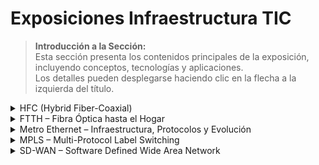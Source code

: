 # Exposiciones Infraestructura TIC
> **Introducción a la Sección:**  
> Esta sección presenta los contenidos principales de la exposición, incluyendo conceptos, tecnologías y aplicaciones.  
> Los detalles pueden desplegarse haciendo clic en la flecha a la izquierda del título.

<details>
  <summary> HFC (Hybrid Fiber-Coaxial)</summary>


## 1era Exposición: HFC

### Introducción

- **HFC (Hybrid Fiber-Coaxial)**: Red de acceso utilizada por operadores de cable que combina fibra óptica y cable coaxial.  
- Inicialmente, las redes de televisión por cable utilizaban **coaxial**. Con la llegada de la **fibra óptica**, la arquitectura HFC mejoró notablemente.  
- La **fibra óptica** transporta señales digitales, permitiendo ofrecer servicios de **internet, televisión digital y telefonía IP**.

### Aplicaciones

- Televisión por cable  
- Internet  
- Telefonía  
- Servicios empresariales  

### Acceso al medio

- Evita colisiones usando **scheduler en Capa 2**.  
- Soporta **QoS real** mediante service flows con prioridad para voz y datos.  

---

## Fundamentos técnicos

- HFC es un **sistema híbrido** que llega hasta un **nodo óptico**, el cual convierte señales ópticas a radiofrecuencia y viceversa.  
- La **Capa 2 (Enlace de datos)** regula las reglas para transmitir y recibir datos, controlando errores y acceso al medio.  
- El tráfico tiene **subidas y bajadas**, como una carretera bidireccional:  
  - **Downstream**: Broadcast hacia los clientes, cada módem filtra la señal correspondiente.  
  - **Upstream**: Cada cliente envía información al nodo óptico.  

### Tipos de señales en HFC

- Óptica digital  
- Red eléctrica (analógica)  
- RF digital (modulación digital en radiofrecuencia)  

### Tramas DOCSIS

- Controlan la **comunicación** en la red, regulando acceso, prioridad y estructura de datos.  

---

## Arquitectura de la red HFC

- Combina **fibra óptica** (transporte de datos) y **cables coaxiales** (distribución final).  
- Permite que los usuarios puedan **enviar y recibir información** de forma eficiente.  
- Controla **errores** y el acceso al medio en Capa 2.  

### Componentes principales

1. **Headend**: Genera y encapsula los datos.  
2. **Fibra óptica de transporte**: Lleva la información desde el headend hasta el nodo óptico.  
3. **Nodo óptico**: Convierte señales ópticas en eléctricas y viceversa.  
4. **Red coaxial de distribución**: Transporta las tramas DOCSIS entre el nodo y los usuarios.  
5. **Equipos del cliente (CPE)**: Modems y terminales que reciben y envían información.  

---

## Interconexión y estándar DOCSIS

- Garantiza que las **tramas se transmitan de forma ordenada, sin colisiones** y con QoS.  
- Estructura las tramas **Ethernet**.  
- Controla el acceso al medio (**MAC**) y asigna ancho de banda en la red coaxial compartida.  

---

## Funcionamiento y transmisión de señales

- La combinación **fibra óptica + coaxial** permite alta velocidad, gran cobertura y aprovechamiento de la infraestructura existente.  
- La **Capa 2** regula:  
  - Acceso al medio  
  - Direccionamiento  
  - Corrección de errores  
- Garantiza la **integridad de la transmisión**.  

### Core network

- Dirige el tráfico al **datacenter** y a los **nodos remotos** para el acceso a los usuarios.  

### Canales de transmisión

- **Upstream (subida)**: Cada cliente envía datos en intervalos de tiempo controlados para evitar colisiones.  
  - Desafíos: mayor ruido, interferencias, sincronización y ajuste de potencia.  
- **Downstream (bajada)**: Broadcast hacia todos los clientes.  
  - Incluye direccionamiento MAC y cifrado individual por usuario.  

---

## Ventajas de HFC

1. Combina fibra óptica y coaxial, ofreciendo **alta capacidad** y **conexión final sencilla**.  
2. Infraestructura **madura y probada**, usada durante décadas.  
3. Permite **aprovechar redes coaxiales existentes**, reduciendo costos de instalación.  
4. **Relación costo-beneficio favorable**.  

## Limitaciones de HFC

1. **Ancho de banda asimétrico**: altas velocidades de descarga, pero bajas de subida.  
2. **Sensibilidad al ruido** e interferencias electromagnéticas debido al coaxial.  
3. **Mantenimiento constante**: el coaxial se degrada con el tiempo.  
4. Aunque la instalación es económica, los **costos operativos pueden ser altos**.  
## Gráfico en Mermaid

## Gráfico en Mermaid

```mermaid
graph TD
    A[Headend] -->|Fibra optica| B[Nodo Optico]
    subgraph Distribucion HFC
        B -->|Downstream-Broadcast| C[CPE - Cliente 1]
        B -->|Downstream-Broadcast| D[CPE - Cliente 2]
        B -->|Downstream-Broadcast| E[CPE - Cliente 3]
        C -->|Upstream-Subida| B
        D -->|Upstream-Subida| B
        E -->|Upstream-Subida| B
    end
    subgraph Core Network
        F[Datacenter / Nodos Remotos]
    end
    A --> F

```
## Conclusión

La red **HFC (Hybrid Fiber-Coaxial)** combina lo mejor de la **fibra óptica** y el **cable coaxial**, permitiendo a los operadores ofrecer servicios de **televisión digital, internet y telefonía IP** con alta velocidad y cobertura amplia.  

Gracias a la **Capa 2 (Enlace de Datos)** y al estándar **DOCSIS**, la red garantiza **control de errores, acceso ordenado al medio y calidad de servicio (QoS)**, optimizando tanto el downstream como el upstream.  

Entre sus ventajas destacan la **madurez de la infraestructura**, la **capacidad de aprovechar redes existentes** y la **buena relación costo-beneficio**. Sin embargo, presenta limitaciones como **ancho de banda asimétrico**, **sensibilidad al ruido** y **mantenimiento constante del coaxial**.  

En definitiva, HFC representa una **solución híbrida eficiente** que equilibra **rendimiento, cobertura y costos**, siendo una tecnología confiable para los servicios de acceso a Internet y transmisión de datos actuales.

</details>

<details>
  <summary>FTTH – Fibra Óptica hasta el Hogar</summary>

## Introducción a FTTH
- **FTTH (Fiber To The Home)**: Red que lleva fibra óptica directamente hasta el hogar del usuario final.  
- Características principales:  
  - **Alta velocidad** de transmisión de datos.  
  - **Baja latencia**, ideal para aplicaciones críticas como telemedicina y videojuegos.  
  - **Alta confiabilidad**, con mínima interferencia electromagnética.  
  - **Estabilidad** superior a las redes de cobre o híbridas HFC.  

### Contexto histórico
- **Años 90:** Redes de cobre tradicionales; limitadas para tráfico de datos alto.  
- **Años 2000:** HFC (Hybrid Fiber-Coaxial) mejora la capacidad, pero sigue limitada en velocidad de subida y simetría.  
- **Desde 2010:** Adopción global de **redes ópticas pasivas (PON)**, marcando el inicio de FTTH masivo.  
- **Actualidad:** FTTH es la infraestructura base de la conectividad de alta velocidad en hogares y empresas.  

### Razón de ser
- Responde al **crecimiento exponencial de la demanda de Internet**, video bajo demanda, teletrabajo y servicios de cloud.  
- La **fibra óptica** supera las limitaciones de cobre, ofreciendo mayor confiabilidad y eficiencia energética.  

---

## Funcionamiento de una red FTTH

- La fibra óptica llega **directamente desde la central hasta el hogar**, sin equipos eléctricos intermedios, lo que se denomina **red óptica pasiva (PON)**.  
- La señal viaja mediante **pulsos de luz**, lo que permite transmitir grandes volúmenes de datos con baja pérdida.  

### Recorrido de la señal
1. **OLT (Optical Line Terminal)** – Central de la operadora:  
   - Envía la señal óptica y gestiona su distribución a todos los usuarios.  
2. **ODN (Optical Distribution Network)** – Red de distribución pasiva:  
   - Incluye fibras, splitters, conectores y empalmes que permiten dividir la señal hacia múltiples usuarios.  
3. **ONT / ONU (Optical Network Terminal / Unit)** – Usuario final:  
   - Convierte la señal óptica en eléctrica para que los dispositivos del hogar puedan usarla.  

### Flujos de datos
- **Downstream (de central a usuarios):** Señal óptica dividida por splitters, llegando a cada ONT.  
- **Upstream (de usuarios a central):** Cada ONT envía datos al OLT respetando tiempos y sincronización para evitar colisiones.
- ## Gráfico FTTH en Mermaid

```mermaid
graph TD
    A[OLT - Optical Line Terminal] -->|Fibra óptica| B[ODN - Optical Distribution Network]

    subgraph Distribución PON
        B -->|Downstream| C[ONT - Cliente 1]
        B -->|Downstream| D[ONT - Cliente 2]
        B -->|Downstream| E[ONT - Cliente 3]

        C -->|Upstream| B
        D -->|Upstream| B
        E -->|Upstream| B
    end
 ```

---

## Componentes principales

| Componente | Función |
|------------|---------|
| **OLT (Optical Line Terminal)** | Envía, controla y gestiona la señal óptica. Ubicado en la central. |
| **ODN (Optical Distribution Network)** | Red pasiva que distribuye la señal a varios usuarios mediante splitters y fibras. |
| **ONT / ONU** | Convierte señal óptica en eléctrica; proporciona conectividad en el hogar. |
| **Splitters** | Dividen la señal óptica para múltiples usuarios sin necesidad de alimentación eléctrica. |
| **Fibra óptica** | Medio de transmisión de alta capacidad, baja latencia y mínima pérdida. |

---

## Organismos internacionales y estándares

- **ITU-T:** Define estándares y recomendaciones globales de redes ópticas.  
- **IEEE:** Mejora la interoperabilidad y adopción de nuevas tecnologías PON.  
- **Estándares PON principales:**  
  - **GPON:** 2.5 Gbps downstream / 1.25 Gbps upstream  
  - **XG-PON:** 10 Gbps downstream / 2.5 Gbps upstream  
  - **XGS-PON:** 10 Gbps simétrico  
  - **25G-PON y 50G-PON:** Futuras generaciones para mayor tráfico y usuarios  

---

## Evolución tecnológica y coexistencia

- Permite coexistir con **HFC y redes legacy de cobre**, asegurando compatibilidad con infraestructura existente.  
- Soporta aplicaciones modernas:  
  - **5G y IoT**  
  - **Telemedicina y educación remota**  
  - **Smart Cities** y servicios urbanos inteligentes  

### Ventajas de la evolución PON
- Mayor capacidad y simetría en la transmisión.  
- Soporte para **nuevas aplicaciones** sin necesidad de reemplazar toda la infraestructura.  
- Escalabilidad para aumentar la cobertura y usuarios conectados.  

---

## Diseño e impacto económico de FTTH

### Factores técnicos
- **Alcance de la red:** Distancia máxima entre OLT y ONT.  
- **Split ratio:** Número de usuarios por splitter (ej. 1:32 o 1:64).  
- **Pérdidas ópticas:** Por fibra, conectores, empalmes y splitters.  

### Costos
- **CAPEX:** Inversión inicial por usuario (~600 USD por hogar).  
- **OPEX:** Costos operativos de mantenimiento y monitoreo.  
- **TCO:** Costo total durante la vida útil de la red.  

### Ejemplo económico
- Una sola fibra puede atender hasta **32 hogares**.  
- Margen mensual promedio por usuario: **~12 USD**.  
- Beneficios: **alta durabilidad** y **menor tasa de fallas** que redes coaxiales.  

---

## Tendencias futuras

- **25G-PON:** Sucesor de XGS-PON, permite transportar más tráfico a hogares y empresas.  
- **50G-PON:** Próxima generación, con mayor capacidad de downstream y upstream.  
- **FTTH seguirá siendo la base de la infraestructura digital**, soportando el crecimiento del tráfico de datos, IoT, 5G y servicios inteligentes.  

---

## Conclusión
FTTH representa la **evolución definitiva de las redes de acceso**:  

- Alta velocidad, baja latencia y confiabilidad superior.  
- Diseño pasivo que reduce costos de operación y mantenimiento.  
- Escalable y compatible con futuras tecnologías como **5G, IoT y smart cities**.  
- Económicamente rentable y sostenible a largo plazo, con beneficios tanto para operadores como usuarios.  

FTTH no solo resuelve las limitaciones de las redes antiguas, sino que se posiciona como la **infraestructura del futuro digital**, capaz de soportar la creciente demanda de tráfico de datos a nivel global.

</details>


<details>
  <summary>Metro Ethernet – Infraestructura, Protocolos y Evolución</summary>

## Objetivos
- Analizar los **fundamentos de Metro Ethernet (ME)**.  
- Entender los **servicios y protocolos utilizados** en redes metropolitanas.  
- Identificar la **evolución y futuro de Metro Ethernet** en aplicaciones urbanas y empresariales.  

---

## Fundamentos de Metro Ethernet
- **Metro Ethernet (ME):** Tecnología que permite **transportar tráfico de datos de manera eficiente en un área metropolitana (MAN)**.  
- Nació para **extender redes LAN** a nivel urbano y reemplazar tecnologías heredadas (como ATM o Frame Relay).  
- Principios básicos de la **Capa 2 (Enlace de Datos, OSI)**:  
  - **Direccionamiento físico (MAC)**  
  - **Encapsulación de tramas**  
  - **Detección y corrección de errores**  
  - **Control de flujo** (IEEE 802.3x)  
  - Garantiza **transmisión confiable** dentro del dominio de enlace sin involucrar enrutamiento.  

---

## Arquitectura y estandarización (MEF)
- **MEF (Metro Ethernet Forum):** Organismo que define estándares y acuerdos de nivel de servicio (**SLA**) para garantizar interoperabilidad.  
- **Tipos de servicios definidos por MEF:**  
  - **E-Line (P2P):** Punto a punto, ideal para conexiones dedicadas.  
  - **E-Tree (P2MP):** Punto a multipunto, útil para aplicaciones de distribución.  
  - **E-LAN (MP2MP):** Multipunto a multipunto, permite comunicación entre varias oficinas.  
- **Componentes y actores:**  
  - **Suscriptor / Cliente**  
  - **Service Provider (SP / Operador)**  
  - **Operator:** Gestiona la infraestructura  
- **Interfaces estandarizadas:**  
  - **UNI (User-Network Interface):** Frontera cliente-proveedor  
  - **ENNI (External Network-to-Network Interface):** Interconexión entre operadores  
- **Conexiones lógicas:**  
  - **EVC (Ethernet Virtual Connection):** Conexión virtual entre puntos finales  
  - **OVC (Operator Virtual Connection):** Conexión virtual entre operadores  

## Gráfico Metro Ethernet en Mermaid

```mermaid
graph TD
    subgraph Cliente
        A[Cliente / Suscriptor] -->|UNI| B[EVC - Ethernet Virtual Connection]
    end

    subgraph Proveedor
        B --> C[Service Provider / Operador]
        C -->|ENNI| D[Otro Operador]
    end

    subgraph Red
        B -.->|VLAN Interna| A
        C -.->|VLAN Externa| D
    end

    subgraph Protocolos
        B --> E[OAM - Supervisión y Mantenimiento]
        B --> F[QoS - Priorización de tráfico]
        B --> G[PBB - Encapsulamiento de tramas]
    end
```
---

## Protocolos y mecanismos esenciales
- **VLANs (Virtual LANs):**  
  - Dividen la red física en redes virtuales, aislando tráfico de clientes.  
  - Permiten al proveedor transportar múltiples VLANs sobre la misma infraestructura.  
- **E-LMI (Ethernet Local Management Interface):**  
  - Gestiona conectividad entre cliente y proveedor sin necesidad de asignar IP.  
- **ERPS (Ethernet Ring Protection Switching):**  
  - Garantiza resiliencia en topologías en anillo, minimizando tiempo de recuperación ante fallos.  
- **OAM (Operations, Administration, Maintenance):**  
  - Supervisión, administración y mantenimiento de la red para asegurar disponibilidad y rendimiento.  
- **PBB (Provider Backbone Bridges):**  
  - Encapsula tramas de cliente para transporte eficiente en la red del proveedor.  
- **QoS (Quality of Service):**  
  - Priorización de tráfico crítico (voz, video, datos sensibles) y gestión de congestión.  
- **Seguridad:**  
  - Segmentación de tráfico mediante VLANs.  
  - Control de acceso en interfaces UNI/ENNI.  
  - Monitoreo constante mediante OAM y ERPS.  

---

## Coexistencia y ejemplos prácticos
- **Coexistencia con HFC y redes legacy de cobre**: Posibilidad de migrar servicios sin interrumpir clientes existentes.  
- **Aplicaciones típicas:**  
  - Interconexión de **oficinas corporativas** en la ciudad.  
  - **Backhaul de 5G** y enlaces de alta velocidad para ISPs.  
  - Redes de **telecomunicaciones metropolitanas** reemplazando antiguos enlaces de cobre o ATM.  

---

## Diseño y consideraciones técnicas
- **Factores clave en diseño de ME:**  
  - Alcance de la red y densidad de usuarios.  
  - **Topologías:** Anillo, estrella o malla según resiliencia deseada.  
  - **Split ratio y capacidad de enlaces:** Evita congestión y asegura QoS.  
  - Pérdidas por fibras, conectores y empalmes.  
- **Costos:**  
  - **CAPEX:** Equipamiento y despliegue inicial  
  - **OPEX:** Mantenimiento y operación continua  
  - **TCO:** Costo total a lo largo de la vida útil  

---

## Limitaciones técnicas
- Dependencia de la **capa 2**: Servicios complejos requieren encapsulación adicional.  
- Requiere **equipos especializados y monitoreo constante**.  
- Gestión de VLANs y QoS crítica para evitar **congestión y colisiones**.  

---

## Evolución y tendencias futuras
- **Migración hacia Carrier Ethernet avanzado:** Mayor velocidad y capacidad de gestión.  
- **MEF 3.0 y 4.0:** Integración con servicios basados en nube, virtualización y automatización.  
- **Soporte para 5G y servicios IoT:** Backhaul eficiente para células urbanas.  
- **Seguridad mejorada:** Monitoreo proactivo y segmentación dinámica de tráfico.  
- **Redes SDN (Software Defined Networking):** Permite control programable de Metro Ethernet para optimizar tráfico y recursos.  
- **Integración con FTTH y PON:** Redes híbridas que combinan Metro Ethernet para transporte y FTTH para acceso residencial.  

---

## Ventajas
- Escalable y flexible para crecer con la ciudad.  
- Alta velocidad y confiabilidad para aplicaciones críticas.  
- Compatibilidad con infraestructura existente y futuras tecnologías.  
- Permite **QoS y segmentación de tráfico** avanzada.  

## Conclusión
Metro Ethernet es **una infraestructura eficiente y confiable** para transporte de datos en áreas metropolitanas:  

- Facilita la **expansión de servicios Ethernet** más allá de LANs tradicionales.  
- Permite **resiliencia, segmentación y QoS**, esenciales para aplicaciones empresariales y servicios críticos.  
- Evoluciona hacia redes **inteligentes, SDN y Carrier Ethernet**, adaptándose a la demanda creciente de conectividad urbana.  
- Su adopción sigue siendo estratégica para operadores que requieren **alta capacidad, flexibilidad y eficiencia económica**.

</details>


<details>
  <summary>MPLS – Multi-Protocol Label Switching</summary>

## Introducción a MPLS
- **MPLS (Multi-Protocol Label Switching):** Tecnología de **conmutación y encaminamiento** usada en redes WAN para optimizar el transporte de datos.  
- Sustituye el uso exclusivo de direcciones IP, usando **etiquetas (labels)** para mejorar la eficiencia y velocidad del tráfico.  
- Se considera una **capa 2.5 del modelo OSI**, combinando características de capa de enlace de datos y capa de red.  
- Permite **enrutamiento rápido basado en etiquetas** y transporte de protocolos distintos sobre la misma red.  

---

## Fundamentos de una red MPLS
- MPLS es una **técnica de conmutación y encaminamiento** que asigna rutas predefinidas para optimizar el envío de paquetes entre nodos.  
- Cada paquete se clasifica en una **FEC (Forwarding Equivalence Class)** y se le asigna una etiqueta (label) que actúa como instrucción para el tránsito rápido.  
- **Encabezado MPLS:**  
  - Longitud: 4 bytes  
  - Ubicado **entre el encabezado de Capa 2 y Capa 3**.  

### Componentes de la etiqueta MPLS
- **Label:** Identifica la FEC o clase de paquete.  
- **Swap:** Intercambia etiquetas entre routers internos.  
- **Push:** Inserta una etiqueta nueva en la pila.  
- **Pop:** Elimina la etiqueta cuando el paquete sale de la red MPLS.  
- **S bit (Bottom of Stack):** Indica si la etiqueta es la última de la pila.  
- **TTL (Time To Live):** Evita bucles; decrementa en 1 por salto y descarta el paquete si llega a 0.  

---
```mermaid
graph TD
    CE1[CE Customer Edge] --> PE1[PE Router]
    PE1 -->|Push Label| LSR1[LSR Router]
    LSR1 -->|Swap Label| LSR2[LSR Router]
    LSR2 -->|Pop Label| PE2[PE Router]
    PE2 --> CE2[CE Customer Edge]


```

## Funcionamiento básico
### Tipos de routers
- **LER (Label Edge Router):** Operan en el borde de la red; analizan los paquetes entrantes y asignan etiquetas.  
- **LSR (Label Switching Router):** Routers internos que solo consultan la etiqueta para reenviar paquetes según tablas MPLS.  
- **LSP (Label Switched Path):** Caminos predefinidos por los que transitan los paquetes dentro de la red.  

### Clasificación y FEC
- La **FEC** determina cómo se agrupan los paquetes con características similares.  
- Cada router consulta la **tabla de etiquetas** y realiza la acción correspondiente (swap, push o pop).  

### Pila de etiquetas
- Permite manejar múltiples labels, por ejemplo:  
  - **Top Label:** Indica ruta principal.  
  - **VC Label:** Usada para L2VPN y servicios específicos.  

---

## Protocolos asociados
- **Interior Gateway Protocols (IGP):** Intercambian información de rutas internas (OSPF, IS-IS).  
- **Label Distribution Protocol (LDP):**  
  - Asigna etiquetas a cada router para llegar a un destino.  
  - Garantiza que cada LER y LSR conozca las rutas etiquetadas.  
- **Resource Reservation Protocol (RSVP-TE):**  
  - Distribuye etiquetas y reserva ancho de banda para garantizar QoS.  
- **BGP:**  
  - Intercambia rutas entre proveedores y permite interconexión de múltiples sedes de manera virtual y segura.  

---

## Topología y funcionamiento de la red
- **CE (Customer Edge):** Router del cliente.  
- **PE (Provider Edge):** LER que conecta la red del proveedor con el cliente.  
- **P (Provider):** LSR que transporta el tráfico entre PEs sin analizar IP, solo etiquetas.  

- Flujo típico:  
  CE → PE (LER) → P (LSR) → PE (LER) → CE  

```mermaid
graph TD
    subgraph Cliente
        CE[CE - Customer Edge Router] -->|Enlace| PE1[PE - Provider Edge Router]
    end

    subgraph Proveedor
        PE1 -->|Etiqueta / LSP| P1[P - LSR Router]
        P1 -->|Etiqueta / LSP| P2[P - LSR Router]
        P2 -->|Etiqueta / LSP| PE2[PE - Provider Edge Router]
    end

    subgraph Cliente_Destino
        PE2 -->|Enlace| CE2[CE - Customer Edge Router]
    end
```
---

## Casos de uso y aplicaciones prácticas
- **Conexión de sedes empresariales:** L2VPN mediante **VPLS (Virtual Private LAN Service)** o **VPWS (Virtual Private Wire Service)**.  
- **Calidad de Servicio (QoS) y Traffic Engineering (TE):** Garantiza ancho de banda para servicios críticos.  
- **Sustitución de redes heredadas:** Telmex, Telecom y otros operadores migran de Frame Relay o ATM a MPLS.  
- **Empresas multinacionales:** Conexión segura y eficiente de múltiples oficinas y data centers.  

---

## Limitaciones del MPLS
- Dependencia de **equipos compatibles** con funciones de borde (PE) y tránsito (P).  
- Requiere **planificación cuidadosa de LSP, VPLS, VPWS y QoS**.  
- Gestión de **MTU (Maximum Transmission Unit)** y supervisión constante mediante **OAM**.  
- No elimina la necesidad de protocolos de capa 3; requiere integración con IGP y BGP.  

---

## Evolución y tendencias futuras
- Integración con **SD-WAN:** MPLS se complementa con redes definidas por software para optimizar rutas y costos.  
- **Automatización de redes y orquestación:** Mejora la eficiencia operativa y reduce errores humanos.  
- Mayor adopción de **L2VPN y L3VPN híbridas** para servicios empresariales y cloud.  
- **Soporte para 5G y IoT:** MPLS sigue siendo base para backhaul y transporte confiable de alto volumen de datos.  
- Evolución hacia **MPLS-TP (Transport Profile):** MPLS para transporte con nivel de confiabilidad similar a redes ópticas.  

---

## Conclusión
MPLS es una tecnología **clave en redes WAN**, que combina eficiencia, velocidad y flexibilidad:  

- Optimiza el transporte de datos mediante etiquetas en lugar de depender solo de IP.  
- Permite implementar **VPNs empresariales seguras** y garantizar QoS.  
- Su arquitectura flexible (LER, LSR, LSP) permite adaptarse a diferentes aplicaciones y topologías.  
- Evoluciona constantemente, integrándose con **SD-WAN, 5G y servicios en la nube**, consolidándose como infraestructura crítica para proveedores y grandes empresas.  

</details>

<details>
  <summary>SD-WAN – Software Defined Wide Area Network</summary>

## Conceptualización SD-WAN
- **SD-WAN (Software Defined Wide Area Network):** Red de área amplia gestionada mediante **software**, que permite centralizar la administración de la red sin necesidad de configurar routers localmente.  
- **Objetivos principales:**  
  - Priorizar automáticamente aplicaciones críticas (por ejemplo, videollamadas o aplicaciones empresariales).  
  - Reducir costos utilizando Internet seguro junto con enlaces MPLS.  
  - Mejorar rendimiento mediante **selección dinámica de rutas**.  
- **Beneficios clave:** Flexibilidad, eficiencia y control centralizado sobre la red empresarial.

---

## Arquitectura
- **Función principal:** Conectar sedes, centros de datos y aplicaciones en la nube.  
- **Separación de planos:**  
  - **Plano de control:** Toma decisiones de enrutamiento y políticas de tráfico.  
  - **Plano de datos:** Transporte físico de la información entre dispositivos y sedes.  
  - **Plano de gestión:** Configuración, monitoreo y administración centralizada.  
- Permite gestionar tráfico y priorizar aplicaciones desde un panel central, sin intervención local en cada sucursal.
```mermaid

graph TD
    subgraph Nube
        CLOUD[AWS / Azure / GCP] 
    end

    subgraph Control
        CTRL[Controlador Central]
        ORC[Orquestador]
    end

    subgraph Sucursales
        EDGE1[Edge Device - Sucursal 1]
        EDGE2[Edge Device - Sucursal 2]
        EDGE3[Edge Device - Sucursal 3]
    end

    subgraph Gateway
        GW[Gateway Central / VPN]
    end

    %% Conexiones
    EDGE1 -->|Datos y políticas| CTRL
    EDGE2 -->|Datos y políticas| CTRL
    EDGE3 -->|Datos y políticas| CTRL

    CTRL -->|Configuración y control| ORC
    ORC -->|Provisionamiento automático| EDGE1
    ORC -->|Provisionamiento automático| EDGE2
    ORC -->|Provisionamiento automático| EDGE3

    EDGE1 -->|Tráfico seguro| GW
    EDGE2 -->|Tráfico seguro| GW
    EDGE3 -->|Tráfico seguro| GW

    GW -->|Conexión a servicios| CLOUD
```
---

## Estructura funcional
1. **Controlador central:**  
   - “Cerebro” de la SD-WAN, centraliza información de la red y toma decisiones de enrutamiento y políticas.  
   - Evita la necesidad de configurar cada sucursal manualmente.  
2. **Orquestador:**  
   - Automatiza la implementación de la red SD-WAN.  
   - Permite **provisionamiento automático** en sucursales cuando se conectan por primera vez a Internet.  
   - Panel centralizado para administración de múltiples sitios.  
3. **Edge Devices:**  
   - Dispositivos ubicados en cada sucursal.  
   - Actúan como entrada y salida de datos, asegurando conectividad segura y gestión del tráfico.  
4. **Gateways:**  
   - Equipos centrales para enrutamiento y acceso a recursos compartidos o la nube.  

---

## Ubicación de la implementación
- **En las instalaciones (On-Premises):** Mayor control y seguridad.  
- **En la nube o entorno multinube:** Conexión con servicios como AWS, Azure o GCP.  
- **Híbrida:** Combinación de infraestructura local y servicios en la nube.  

---

## Tipos de implementación
- **DIY (Do It Yourself):** La empresa implementa y gestiona la SD-WAN internamente.  
- **Administrada:** Proveedor externo gestiona toda la red SD-WAN.  
- **Co-administrada:** Gestión compartida entre empresa y proveedor.  

---

## Tipos de arquitectura según el dispositivo
- **Físico:** Equipo de hardware instalado en sedes o centros de datos.  
- **Virtual:** Software SD-WAN ejecutado sobre hardware existente o máquinas virtuales.  
- **En la nube:** Servicio alojado y gestionado por el proveedor, accesible desde cualquier ubicación.  

---

## Características principales
- Gestión centralizada y panel único para administrar toda la red.  
- Compatibilidad con múltiples tipos de conexión (MPLS, Internet, LTE/5G).  
- Inteligencia en el enrutamiento para seleccionar la mejor ruta según aplicación y disponibilidad.  
- Seguridad integrada, incluyendo cifrado de tráfico y segmentación de red.  
- Escalabilidad y provisión automática en nuevas sucursales.  

---

## Ventajas
- Red más flexible y eficiente.  
- Reducción de costos operativos y de infraestructura.  
- Mejora del rendimiento de aplicaciones críticas.  
- Despliegue rápido de nuevas sedes o enlaces.  
- Monitoreo y gestión centralizados.  

---

## Desventajas
- Dependencia de un **controlador y orquestador centralizados**: fallo puede afectar toda la red.  
- Requiere **compatibilidad del hardware existente**.  
- Curva de aprendizaje para administrar políticas y rutas avanzadas.  
- Seguridad depende del cifrado y segmentación correcta; errores pueden generar vulnerabilidades.  

---
## Comparación WAN Tradicional vs SD-WAN

| Característica                     | WAN Tradicional                               | SD-WAN                                         |
|-----------------------------------|-----------------------------------------------|------------------------------------------------|
| **Gestión**                        | Configuración manual en cada router          | Centralizada mediante software (controlador) |
| **Flexibilidad**                    | Difícil de adaptar y escalar                  | Fácil de escalar y agregar nuevas sucursales  |
| **Rutas y enrutamiento**            | Estático o limitado a protocolos IGP/BGP     | Dinámico, selección de rutas según desempeño y prioridad de aplicaciones |
| **Prioridad de aplicaciones**       | Limitada, requiere configuración compleja    | Automática, se pueden priorizar videollamadas, VoIP o ERP |
| **Costo**                           | Alto, requiere enlaces dedicados (MPLS)      | Menor, puede usar Internet seguro + MPLS      |
| **Visibilidad y monitoreo**         | Limitada, requiere herramientas adicionales  | Completa, centralizada en tiempo real        |
| **Seguridad**                        | VPN tradicional, segmentación limitada       | Integrada, cifrado de tráfico y segmentación por políticas |
| **Implementación de nuevas sedes** | Lenta y manual                                | Rápida, automatizada mediante orquestador    |
| **Adaptación a la nube**           | Difícil de integrar con AWS, Azure o GCP     | Nativa, optimiza acceso a servicios cloud    |
| **Mantenimiento**                    | Costoso y dependiente de personal local      | Más eficiente, centralizado y automatizado   |

## Futuro y tendencias
- Integración con **SD-Branch:** Expansión de SD-WAN a redes de sucursales completas, incluyendo Wi-Fi y seguridad.  
- Compatibilidad con **5G y LTE** para mejorar conectividad remota.  
- Automatización avanzada mediante **inteligencia artificial** para optimizar tráfico y detectar anomalías.  
- Mayor adopción de **nube híbrida y multinube**, facilitando acceso a servicios SaaS y centros de datos globales.  
- Convergencia con **SASE (Secure Access Service Edge)**: integración de seguridad y red en un solo servicio.  

</details>
